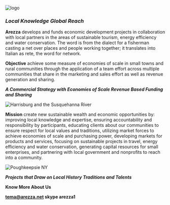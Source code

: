  ![logo](https://pbs.twimg.com/profile_images/570936206670569472/QbL8Zlor_bigger.jpeg)
### _**Local Knowledge Global Reach**_

**Arezza** develops and funds economic development projects in collaboration with local partners in the areas of sustainable tourism, energy efficiency and water conservation. The word is from the dialect for a fisherman casting a net over places and people working together; it translates into Italian as rete, the word for network.

**Objective** achieve some measure of economies of scale in small towns and rural communities through the application of a team effort across multiple communities that share in the marketing and sales effort as well as revenue generation and sharing.
 
_**A Commercial Strategy with Economies of Scale Revenue Based Funding and Sharing**_

![Harrisburg and the Susquehanna River](https://2.bp.blogspot.com/-oI05qJRn99o/WKMEOrHP6-I/AAAAAAAAE7Q/7Tt7OEOkQFsMPms1Jy9MSrhdxb5BdvGUgCLcB/s400/City%2BSkyline%2B-%2BAerial%2Bof%2BSenators%2BBallpark%2B-VisitHersheyHarrisburg.jpg)

**Mission** create new sustainable wealth and economic opportunities by: improving local knowledge and expertise, ensuring accountability and responsibility by participants, educating clients about our communities to ensure respect for local values and traditions, utilizing market forces to achieve economies of scale and purchasing power, developing markets for products and services, focusing on sustainable projects in travel, energy efficiency and water conservation, generating capital resources for small enterprises, and partnering with local government and nonprofits to reach into a community.

![Poughkeepsie NY](https://2.bp.blogspot.com/-11VKLKG_wzE/WCoWCJIUUwI/AAAAAAAAEvM/L2Qki1Ctl_kLVaC6cWj9H4kkbK2f7desgCLcB/s400/Poughkeepsie%252C%2BNY.jpg)

_**Projects that Draw on Local History Traditions and Talents**_

**Know More About Us**

**tema@arezza.net **skype** arezza1**

